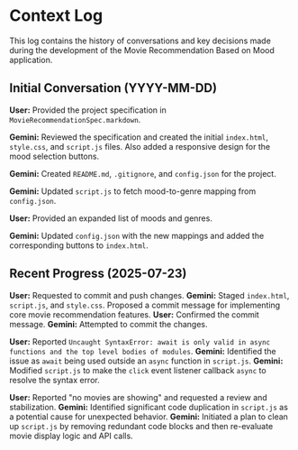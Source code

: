 # Context Log

This log contains the history of conversations and key decisions made during the development of the Movie Recommendation Based on Mood application.

## Initial Conversation (YYYY-MM-DD)

**User:** Provided the project specification in `MovieRecommendationSpec.markdown`.

**Gemini:** Reviewed the specification and created the initial `index.html`, `style.css`, and `script.js` files. Also added a responsive design for the mood selection buttons.

**Gemini:** Created `README.md`, `.gitignore`, and `config.json` for the project.

**Gemini:** Updated `script.js` to fetch mood-to-genre mapping from `config.json`.

**User:** Provided an expanded list of moods and genres.

**Gemini:** Updated `config.json` with the new mappings and added the corresponding buttons to `index.html`.

## Recent Progress (2025-07-23)

**User:** Requested to commit and push changes.
**Gemini:** Staged `index.html`, `script.js`, and `style.css`. Proposed a commit message for implementing core movie recommendation features.
**User:** Confirmed the commit message.
**Gemini:** Attempted to commit the changes.

**User:** Reported `Uncaught SyntaxError: await is only valid in async functions and the top level bodies of modules`.
**Gemini:** Identified the issue as `await` being used outside an `async` function in `script.js`.
**Gemini:** Modified `script.js` to make the `click` event listener callback `async` to resolve the syntax error.

**User:** Reported "no movies are showing" and requested a review and stabilization.
**Gemini:** Identified significant code duplication in `script.js` as a potential cause for unexpected behavior.
**Gemini:** Initiated a plan to clean up `script.js` by removing redundant code blocks and then re-evaluate movie display logic and API calls.